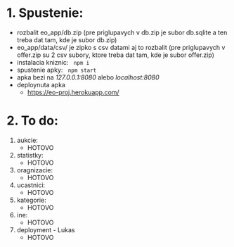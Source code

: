 # 1. Spustenie:
 - rozbalit eo_app/db.zip (pre priglupavych v db.zip je subor db.sqlite a ten treba dat tam, kde je subor db.zip)
 - eo_app/data/csv/ je zipko s csv datami aj to rozbalit (pre priglupavych v offer.zip su 2 csv subory, ktore treba dat tam, kde je subor offer.zip)
 - instalacia kniznic:
&nbsp; ```
       npm i
       ```
 - spustenie apky:
&nbsp; ```
       npm start
       ```
 - apka bezi na *127.0.0.1:8080* alebo *localhost:8080* 
 - deploynuta apka
   - https://eo-proj.herokuapp.com/

# 2. To do:
1. aukcie:
    - HOTOVO
2. statistky:
    - HOTOVO
3. oragnizacie:
   - HOTOVO
4. ucastnici:
    - HOTOVO
5. kategorie:
    - HOTOVO
6. ine:
    - HOTOVO
7. deployment - Lukas
   - HOTOVO 
